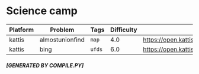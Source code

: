 # Science camp
|Platform | Problem | Tags | Difficulty | URL |
| --- | --- | --- | --- | --- |
| kattis | almostunionfind | `map` | 4.0 | https://open.kattis.com/problems/almostunionfind |
| kattis | bing | `ufds` | 6.0 | https://open.kattis.com/problems/bing |
##### [GENERATED BY COMPILE.PY]
